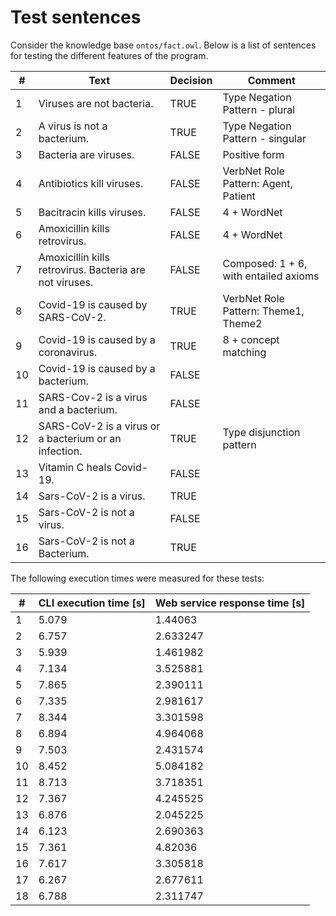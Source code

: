 # Test sentences

Consider the knowledge base `ontos/fact.owl`. Below is a list of sentences for testing the different features of the
program.

| #  | Text                                                    | Decision | Comment                               |
|----|---------------------------------------------------------|----------|---------------------------------------|
| 1  | Viruses are not bacteria.                               | TRUE     | Type Negation Pattern - plural        |
| 2  | A virus is not a bacterium.                             | TRUE     | Type Negation Pattern - singular      |
| 3  | Bacteria are viruses.                                   | FALSE    | Positive form                         |
| 4  | Antibiotics kill viruses.                               | FALSE    | VerbNet Role Pattern: Agent, Patient  |
| 5  | Bacitracin kills viruses.                               | FALSE    | 4 + WordNet                           |
| 6  | Amoxicillin kills retrovirus.                           | FALSE    | 4 + WordNet                           |
| 7  | Amoxicillin kills retrovirus. Bacteria are not viruses. | FALSE    | Composed: 1 + 6, with entailed axioms |
| 8  | Covid-19 is caused by SARS-CoV-2.                       | TRUE     | VerbNet Role Pattern: Theme1, Theme2  |
| 9  | Covid-19 is caused by a coronavirus.                    | TRUE     | 8 + concept matching                  |
| 10 | Covid-19 is caused by a bacterium.                      | FALSE    |                                       |
| 11 | SARS-Cov-2 is a virus and a bacterium.                  | FALSE    |                                       |
| 12 | SARS-CoV-2 is a virus or a bacterium or an infection.   | TRUE     | Type disjunction pattern              |
| 13 | Vitamin C heals Covid-19.                               | FALSE    |                                       |
| 14 | Sars-CoV-2 is a virus.                                  | TRUE     |                                       |
| 15 | Sars-CoV-2 is not a virus.                              | FALSE    |                                       |
| 16 | Sars-CoV-2 is not a Bacterium.                          | TRUE     |                                       |

[//]: # (| 17  | Bacitracin is not a disease.                            | TRUE     ||)

[//]: # (| 18  | Bacitracin is a vaccine.                                | FALSE    ||)

[//]: # (  5. Drinking alcohol prevents Covid-19)

The following execution times were measured for these tests:

| #  | CLI execution time [s] | Web service response time [s] |
|----|------------------------|-------------------------------|
| 1  | 5.079                  | 1.44063                       |
| 2  | 6.757                  | 2.633247                      |
| 3  | 5.939                  | 1.461982                      |
| 4  | 7.134                  | 3.525881                      |
| 5  | 7.865                  | 2.390111                      |
| 6  | 7.335                  | 2.981617                      |
| 7  | 8.344                  | 3.301598                      |
| 8  | 6.894                  | 4.964068                      |
| 9  | 7.503                  | 2.431574                      |
| 10 | 8.452                  | 5.084182                      |
| 11 | 8.713                  | 3.718351                      |
| 12 | 7.367                  | 4.245525                      |
| 13 | 6.876                  | 2.045225                      |
| 14 | 6.123                  | 2.690363                      |
| 15 | 7.361                  | 4.82036                       |
| 16 | 7.617                  | 3.305818                      |
| 17 | 6.267                  | 2.677611                      |
| 18 | 6.788                  | 2.311747                      |
